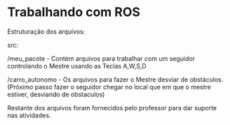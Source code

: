 # Trabalhando com ROS
Estruturação dos arquivos:

src:

/meu_pacote - Contém arquivos para trabalhar com um seguidor controlando o Mestre usando as Teclas A,W,S,D

/carro_autonomo - Os arquivos para fazer o Mestre desviar de obstáculos. (Próximo passo fazer o seguidor chegar no local que em que o mestre estiver, desviando de obstaculos)

Restante dos arquivos foram fornecidos pelo professor para dar suporte nas atividades. 
